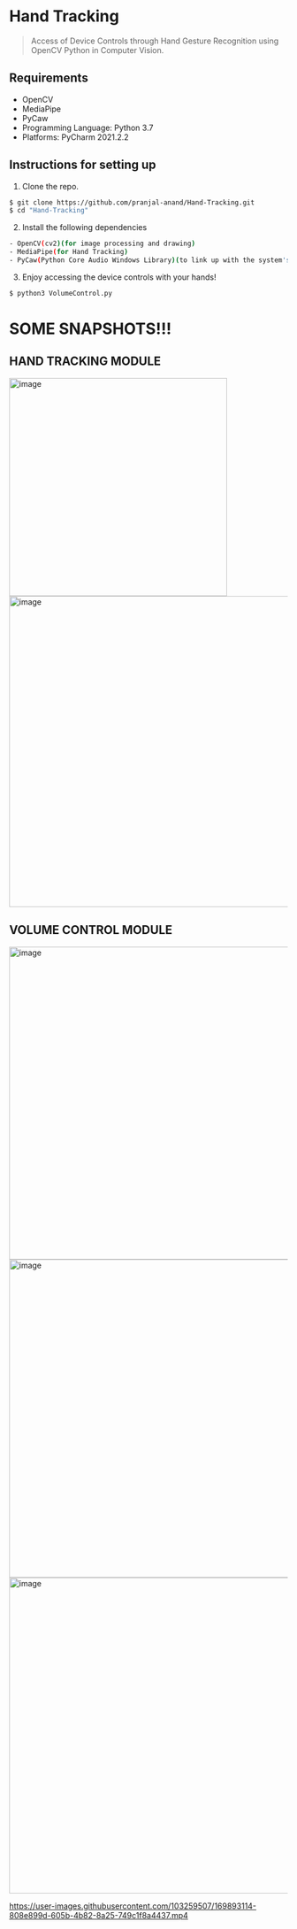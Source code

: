 # Hand Tracking
> Access of Device Controls through Hand Gesture Recognition using OpenCV Python in Computer Vision.


## Requirements
- OpenCV
- MediaPipe
- PyCaw
- Programming Language: Python 3.7
- Platforms: PyCharm 2021.2.2

## Instructions for setting up
1. Clone the repo.
```sh
$ git clone https://github.com/pranjal-anand/Hand-Tracking.git
$ cd "Hand-Tracking"
```

2. Install the following dependencies
```sh
- OpenCV(cv2)(for image processing and drawing)
- MediaPipe(for Hand Tracking)
- PyCaw(Python Core Audio Windows Library)(to link up with the system's volume)
```

3. Enjoy accessing the device controls with your hands!
```sh
$ python3 VolumeControl.py
```

# SOME SNAPSHOTS!!!

## HAND TRACKING MODULE
<img width="394" alt="image" src="https://user-images.githubusercontent.com/103259507/170519844-2910c66e-6d82-420a-81bd-6373f1cd414e.png">
<img width="562" alt="image" src="https://user-images.githubusercontent.com/103259507/170520129-1f6f269e-b494-4c41-b017-759aa57ec0f8.png">

## VOLUME CONTROL MODULE
<img width="565" alt="image" src="https://user-images.githubusercontent.com/103259507/170520861-33b7cb88-8a19-47ef-aabf-51e5a21b7aec.png">
<img width="575" alt="image" src="https://user-images.githubusercontent.com/103259507/170520993-a01f3f97-7fa6-40b7-8d5e-e4bc8a284760.png">
<img width="571" alt="image" src="https://user-images.githubusercontent.com/103259507/170521074-08a4b054-a312-4753-8803-ddc34a561655.png">

https://user-images.githubusercontent.com/103259507/169893114-808e899d-605b-4b82-8a25-749c1f8a4437.mp4

